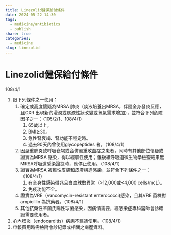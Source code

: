 ```yaml
---
title: Linezolid健保給付條件
date: 2024-05-22 14:30
tags:
  - medicine/antibiotics
  - publish
share: true
categories:
  - medicine
slug: linezolid
---
```

# Linezolid健保給付條件  
  
108/4/1  
1. 限下列條件之一使用：  
	1. 確定或高度懷疑為MRSA 肺炎（痰液培養出MRSA，伴隨全身發炎反應，且CXR 出現新的浸潤或痰液性狀改變或氧氣需求增加），並符合下列危險因子之一：（105/2/1、108/4/1）  
		1. 65歲以上。  
		2. BMI≧30。  
		3. 急性腎衰竭、腎功能不穩定時。  
		4. 過去90天內曾使用glycopeptides 者。（108/4/1）  
	2. 因嚴重肺炎致呼吸衰竭或合併嚴重敗血症之患者，同時有其他部位懷疑或證實為MRSA 感染，得以經驗性使用；惟後續呼吸道微生物學檢查結果無MRSA呼吸道感染證據時，應停止使用。（108/4/1）  
	3. 證實為MRSA 複雜性皮膚和皮膚構造感染，並符合下列條件之一：（108/4/1）  
		1. 有全身性感染徵兆且白血球數異常（>12,000或<4,000 cells/mcL）。  
		2. 免疫功能不全。  
	4. 證實為VRE（vancomycin-resistant enterococci)感染，且其VRE 菌株對ampicillin 為抗藥者。（108/4/1）  
	5. 其他抗藥性革蘭氏陽性球菌感染，因病情需要，經感染症專科醫師會診確認需要使用者。  
2. 心內膜炎（endocarditis）病患不建議使用。（108/4/1）  
3. 申報費用時需檢附會診紀錄或相關之病歷資料。